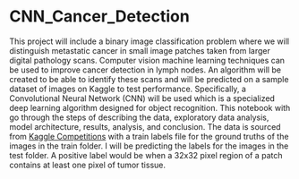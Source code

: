 # CNN_Cancer_Detection
This project will include a binary image classification problem where we will distinguish metastatic cancer in small image patches taken from larger digital pathology scans. Computer vision machine learning techniques can be used to improve cancer detection in lymph nodes. An algorithm will be created to be able to identify these scans and will be predicted on a sample dataset of images on Kaggle to test performance. Specifically, a Convolutional Neural Network (CNN) will be used which is a specialized deep learning algorithm designed for object recognition. This notebook with go through the steps of describing the data, exploratory data analysis, model architecture, results, analysis, and conclusion. The data is sourced from [Kaggle Competitions](https://www.kaggle.com/c/histopathologic-cancer-detection/overview) with a train labels file for the ground truths of the images in the train folder. I will be predicting the labels for the images in the test folder. A positive label would be when a 32x32 pixel region of a patch contains at least one pixel of tumor tissue.
